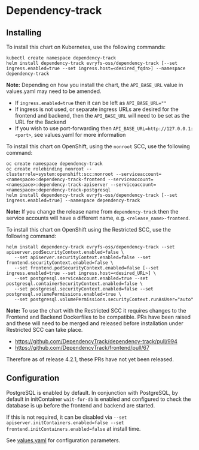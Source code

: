 # Dependency-track

## Installing
To install this chart on Kubernetes, use the following commands:
```
kubectl create namespace dependency-track
helm install dependency-track evryfs-oss/dependency-track [--set ingress.enabled=true --set ingress.host=<desired_fqdn>] --namespace dependency-track
```

**Note:** Depending on how you install the chart, the `API_BASE_URL` value in values.yaml may need to be amended.
 - If `ingress.enabled=true` then it can be left as `API_BASE_URL=""`
 - If ingress is not used, or separate ingress URLs are desired for the frontend and backend, then the `API_BASE_URL` will need to be set as the URL for the Backend
 - If you wish to use port-forwarding then `API_BASE_URL=http://127.0.0.1:<port>`, see values.yaml for more information

To install this chart on OpenShift, using the `nonroot` SCC, use the following command:
```
oc create namespace dependency-track
oc create rolebinding nonroot --clusterrole=system:openshift:scc:nonroot --serviceaccount=<namespace>:dependency-track-frontend --serviceaccount=<namespace>:dependency-track-apiserver --serviceaccount=<namespace>:dependency-track-postgresql
helm install dependency-track evryfs-oss/dependency-track [--set ingress.enabled=true] --namespace dependency-track
```

**Note:** If you change the release name from `dependency-track` then the service accounts will have a different name, e.g. `<release_name>-frontend`.

To install this chart on OpenShift using the Restricted SCC, use the following command:
```
helm install dependency-track evryfs-oss/dependency-track --set apiserver.podSecurityContext.enabled=false \
   --set apiserver.securityContext.enabled=false --set frontend.securityContext.enabled=false \
   --set frontend.podSecurityContext.enabled=false [--set ingress.enabled=true --set ingress.host=<desired_URL>] \
   --set postgresql.serviceAccount.enabled=true --set postgresql.containerSecurityContext.enabled=false \
   --set postgresql.securityContext.enabled=false --set postgresql.volumePermissions.enabled=true \
   --set postgresql.volumePermissions.securityContext.runAsUser="auto"
```

**Note:** To use the chart with the Restricted SCC it requires changes to the Frontend and Backend Dockerfiles to be compatible. PRs have been raised and these will need to be merged and released before installation under Restricted SCC can take place.
 - https://github.com/DependencyTrack/dependency-track/pull/994
 - https://github.com/DependencyTrack/frontend/pull/67 

Therefore as of release 4.2.1, these PRs have not yet been released.

## Configuration
PostgreSQL is enabled by default. In conjunction with PostgreSQL, by default in initContainer `wait-for-db` is enabled and configured to check the database is up before the frontend and backend are started.

If this is not required, it can be disabled via `--set apiserver.initContainers.enabled=false --set frontend.initContainers.enabled=false` at install time.

See [values.yaml](values.yaml) for configuration parameters.
